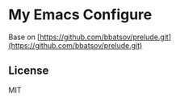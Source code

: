 My Emacs Configure
===

Base on [https://github.com/bbatsov/prelude.git](https://github.com/bbatsov/prelude.git)


License
---
MIT
